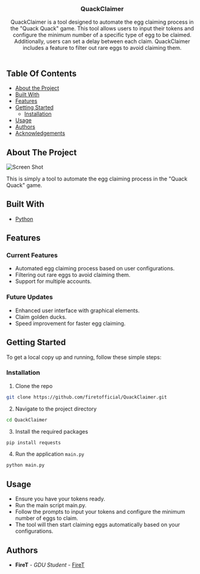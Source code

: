 <br/>
<p align="center">
  <h3 align="center">QuackClaimer</h3>

  <p align="center">
    QuackClaimer is a tool designed to automate the egg claiming process in the "Quack Quack" game. This tool allows users to input their tokens and configure the minimum number of a specific type of egg to be claimed. Additionally, users can set a delay between each claim. QuackClaimer includes a feature to filter out rare eggs to avoid claiming them.
    <br/>
    <br/>
  </p>
</p>


## Table Of Contents

* [About the Project](#about-the-project)
* [Built With](#built-with)
* [Features](#features)
* [Getting Started](#getting-started)
  * [Installation](#installation)
* [Usage](#usage)
* [Authors](#authors)
* [Acknowledgements](#acknowledgements)

## About The Project

![Screen Shot](https://i.imgur.com/hASRbLM.png)

This is simply a tool to automate the egg claiming process in the "Quack Quack" game. 

## Built With

- [Python](https://www.python.org/)
  
## Features

### Current Features
- Automated egg claiming process based on user configurations.
- Filtering out rare eggs to avoid claiming them.
- Support for multiple accounts.

### Future Updates
- Enhanced user interface with graphical elements.
- Claim golden ducks.
- Speed improvement for faster egg claiming.
  
## Getting Started

To get a local copy up and running, follow these simple steps:

### Installation

1. Clone the repo

```sh
git clone https://github.com/firetofficial/QuackClaimer.git
```

2. Navigate to the project directory

```sh
cd QuackClaimer
```

3. Install the required packages

```sh
pip install requests
```
4. Run the application `main.py`

```sh
python main.py
```
## Usage
- Ensure you have your tokens ready.
- Run the main script main.py.
- Follow the prompts to input your tokens and configure the minimum number of eggs to claim.
- The tool will then start claiming eggs automatically based on your configurations.


## Authors

* **FireT** - *GDU Student* - [FireT](https://github.com/firetofficial) 
